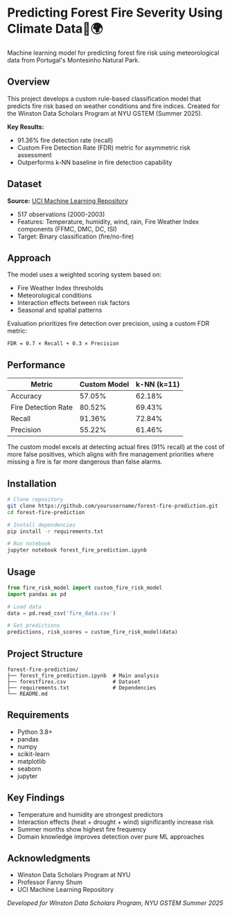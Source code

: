 # Predicting Forest Fire Severity Using Climate Data🌲🌍

Machine learning model for predicting forest fire risk using meteorological data from Portugal's Montesinho Natural Park.

## Overview

This project develops a custom rule-based classification model that predicts fire risk based on weather conditions and fire indices. Created for the Winston Data Scholars Program at NYU GSTEM (Summer 2025).

**Key Results:**
- 91.36% fire detection rate (recall)
- Custom Fire Detection Rate (FDR) metric for asymmetric risk assessment
- Outperforms k-NN baseline in fire detection capability

## Dataset

**Source:** [UCI Machine Learning Repository](https://archive.ics.uci.edu/ml/datasets/Forest+Fires)
- 517 observations (2000-2003)
- Features: Temperature, humidity, wind, rain, Fire Weather Index components (FFMC, DMC, DC, ISI)
- Target: Binary classification (fire/no-fire)

## Approach

The model uses a weighted scoring system based on:
- Fire Weather Index thresholds
- Meteorological conditions
- Interaction effects between risk factors
- Seasonal and spatial patterns

Evaluation prioritizes fire detection over precision, using a custom FDR metric:
```
FDR = 0.7 × Recall + 0.3 × Precision
```

## Performance

| Metric | Custom Model | k-NN (k=11) |
|--------|-------------|-------------|
| Accuracy | 57.05% | 62.18% |
| Fire Detection Rate | 80.52% | 69.43% |
| Recall | 91.36% | 72.84% |
| Precision | 55.22% | 61.46% |

The custom model excels at detecting actual fires (91% recall) at the cost of more false positives, which aligns with fire management priorities where missing a fire is far more dangerous than false alarms.

## Installation

```bash
# Clone repository
git clone https://github.com/yourusername/forest-fire-prediction.git
cd forest-fire-prediction

# Install dependencies
pip install -r requirements.txt

# Run notebook
jupyter notebook forest_fire_prediction.ipynb
```

## Usage

```python
from fire_risk_model import custom_fire_risk_model
import pandas as pd

# Load data
data = pd.read_csv('fire_data.csv')

# Get predictions
predictions, risk_scores = custom_fire_risk_model(data)
```

## Project Structure

```
forest-fire-prediction/
├── forest_fire_prediction.ipynb  # Main analysis
├── forestfires.csv               # Dataset
├── requirements.txt              # Dependencies
└── README.md                     
```

## Requirements

- Python 3.8+
- pandas
- numpy
- scikit-learn
- matplotlib
- seaborn
- jupyter

## Key Findings

- Temperature and humidity are strongest predictors
- Interaction effects (heat + drought + wind) significantly increase risk
- Summer months show highest fire frequency
- Domain knowledge improves detection over pure ML approaches

## Acknowledgments

- Winston Data Scholars Program at NYU
- Professor Fanny Shum
- UCI Machine Learning Repository

*Developed for Winston Data Scholars Program, NYU GSTEM Summer 2025*
